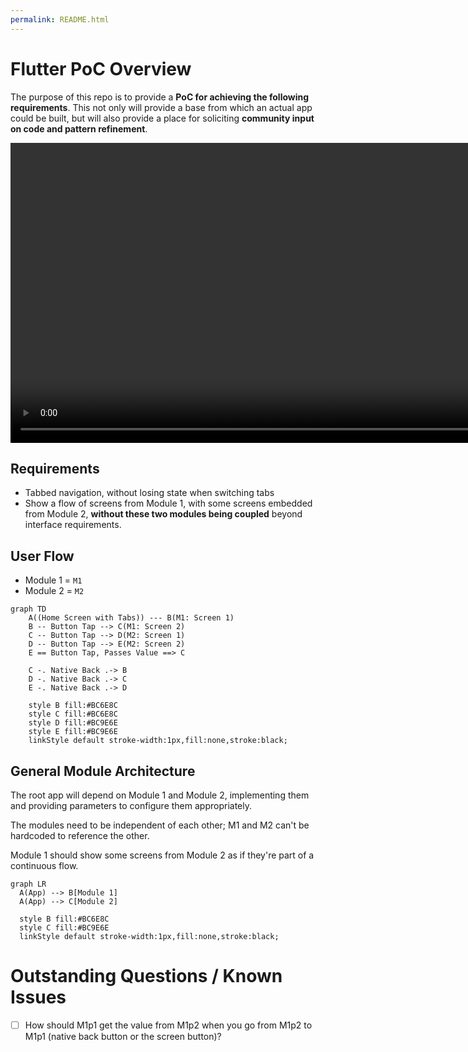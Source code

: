 ```yaml
---
permalink: README.html
---
```


# Flutter PoC Overview

The purpose of this repo is to provide a **PoC for achieving the following requirements**. This not only will provide a base from which an actual app could be built, but will also provide a place for soliciting **community input on code and pattern refinement**.


<video height="480" controls>
  <source type="video/mp4" src="https://user-images.githubusercontent.com/857676/142732924-8d3a080e-6f3c-469d-9747-b59a20def938.mp4">
</video>


## Requirements
- Tabbed navigation, without losing state when switching tabs
- Show a flow of screens from Module 1, with some screens embedded from Module 2, **without these two modules being coupled** beyond interface requirements.

## User Flow
- Module 1 = `M1`
- Module 2 = `M2`

```mermaid
graph TD
    A((Home Screen with Tabs)) --- B(M1: Screen 1)
    B -- Button Tap --> C(M1: Screen 2)
    C -- Button Tap --> D(M2: Screen 1)
    D -- Button Tap --> E(M2: Screen 2)
    E == Button Tap, Passes Value ==> C

    C -. Native Back .-> B
    D -. Native Back .-> C
    E -. Native Back .-> D

    style B fill:#BC6E8C
    style C fill:#BC6E8C
    style D fill:#BC9E6E
    style E fill:#BC9E6E
    linkStyle default stroke-width:1px,fill:none,stroke:black;
```

## General Module Architecture

The root app will depend on Module 1 and Module 2, implementing them and providing parameters to configure them appropriately.

The modules need to be independent of each other; M1 and M2 can't be hardcoded to reference the other.

Module 1 should show some screens from Module 2 as if they're part of a continuous flow.

```mermaid
graph LR
  A(App) --> B[Module 1]
  A(App) --> C[Module 2]

  style B fill:#BC6E8C
  style C fill:#BC9E6E
  linkStyle default stroke-width:1px,fill:none,stroke:black;

```

# Outstanding Questions / Known Issues

- [ ] How should M1p1 get the value from M1p2 when you go from M1p2 to M1p1 (native back button or the screen button)?


<!-- 
# Github Pages Notes

Local dev: `jekyll build --config _config.yml,_config_local.yml --watch` 

# Flutter Notes

Start: 
-->
